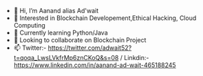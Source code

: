 - 👋 Hi, I’m Aanand alias Ad'wait
- 👀 Interested in Blockchain Developement,Ethical Hacking, Cloud Computing
- 🌱 Currently learning Python/Java
- 💞️ Looking to collaborate on Blockchain Project
- 📫 Twitter:- https://twitter.com/adwait52?t=qoqa_LwsLVkfrMp6znCKoQ&s=08 / Linkdin:-https://www.linkedin.com/in/aanand-ad-wait-465188245

<!---
adwait52/adwait52 is a ✨ special ✨ repository because its `README.md` (this file) appears on your GitHub profile.
You can click the Preview link to take a look at your changes.
--->
